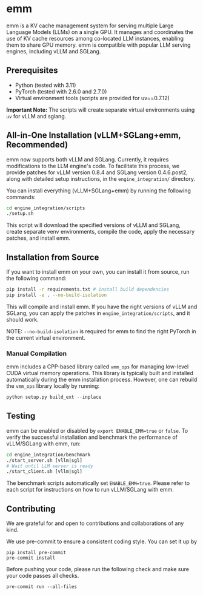 # emm

emm is a KV cache management system for serving multiple Large Language Models (LLMs) on a single GPU. It manages and coordinates the use of KV cache resources among co-located LLM instances, enabling them to share GPU memory. emm is compatible with popular LLM serving engines, including vLLM and SGLang.

## Prerequisites

* Python (tested with 3.11)
* PyTorch (tested with 2.6.0 and 2.7.0)
* Virtual environment tools (scripts are provided for uv==0.7.12)

**Important Note:** The scripts will create separate virtual environments using `uv` for vLLM and sglang.

## All-in-One Installation (vLLM+SGLang+emm, Recommended)

emm now supports both vLLM and SGLang. Currently, it requires modifications to the LLM engine's code. To facilitate this process, we provide patches for vLLM version 0.8.4 and SGLang version 0.4.6.post2, along with detailed setup instructions, in the `engine_integration/` directory.

You can install everything (vLLM+SGLang+emm) by running the following commands:

```bash
cd engine_integration/scripts
./setup.sh
```

This script will download the specified versions of vLLM and SGLang, create separate venv environments, compile the code, apply the necessary patches, and install emm.

## Installation from Source

If you want to install emm on your own, you can install it from source, run the following command:

```bash
pip install -r requirements.txt # install build dependencies
pip install -e . --no-build-isolation
```

This will compile and install emm. If you have the right versions of vLLM and SGLang, you can apply the patches in `engine_integration/scripts`, and it should work.

NOTE: `--no-build-isolation` is required for emm to find the right PyTorch in the current virtual environment.

### Manual Compilation

emm includes a CPP-based library called `vmm_ops` for managing low-level CUDA virtual memory operations. This library is typically built and installed automatically during the emm installation process. However, one can rebuild the `vmm_ops` library locally by running:

```python
python setup.py build_ext --inplace
```

## Testing

emm can be enabled or disabled by `export ENABLE_EMM=true` or `false`. To verify the successful installation and benchmark the performance of vLLM/SGLang with emm, run:

```bash
cd engine_integration/benchmark
./start_server.sh [vllm|sgl]
# Wait until LLM server is ready
./start_client.sh [vllm|sgl]
```

The benchmark scripts automatically set `ENABLE_EMM=true`. Please refer to each script for instructions on how to run vLLM/SGLang with emm.

## Contributing

We are grateful for and open to contributions and collaborations of any kind.

We use pre-commit to ensure a consistent coding style. You can set it up by

```
pip install pre-commit
pre-commit install
```

Before pushing your code, please run the following check and make sure your code passes all checks.

```
pre-commit run --all-files
```